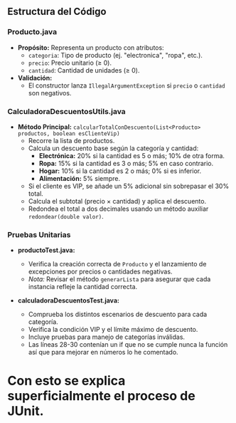 ## Estructura del Código

### Producto.java  
- **Propósito:** Representa un producto con atributos:  
  - `categoria`: Tipo de producto (ej. "electronica", "ropa", etc.).  
  - `precio`: Precio unitario (≥ 0).  
  - `cantidad`: Cantidad de unidades (≥ 0).  
- **Validación:**  
  - El constructor lanza `IllegalArgumentException` si `precio` o `cantidad` son negativos.

### CalculadoraDescuentosUtils.java  
- **Método Principal:** `calcularTotalConDescuento(List<Producto> productos, boolean esClienteVip)`  
  - Recorre la lista de productos.
  - Calcula un descuento base según la categoría y cantidad:
    - **Electrónica:** 20% si la cantidad es 5 o más; 10% de otra forma.
    - **Ropa:** 15% si la cantidad es 3 o más; 5% en caso contrario.
    - **Hogar:** 10% si la cantidad es 2 o más; 0% si es inferior.
    - **Alimentación:** 5% siempre.
  - Si el cliente es VIP, se añade un 5% adicional sin sobrepasar el 30% total.
  - Calcula el subtotal (precio × cantidad) y aplica el descuento.
  - Redondea el total a dos decimales usando un método auxiliar `redondear(double valor)`.

### Pruebas Unitarias  
- **productoTest.java:**  
  - Verifica la creación correcta de `Producto` y el lanzamiento de excepciones por precios o cantidades negativas.
  - *Nota:* Revisar el método `generarLista` para asegurar que cada instancia refleje la cantidad correcta.
  
- **calculadoraDescuentosTest.java:**  
  - Comprueba los distintos escenarios de descuento para cada categoría.
  - Verifica la condición VIP y el límite máximo de descuento.
  - Incluye pruebas para manejo de categorías inválidas.
  - Las líneas 28-30 contenían un if que no se cumple nunca la función así que para mejorar en números lo he comentado.
 # Con esto se explica superficialmente el proceso de JUnit.

